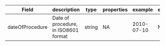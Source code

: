 |Field | description | type | properties | example | enum|
| ---| ---| ---| ---| ---| --- |
| dateOfProcedure | Date of procedure, in ISO8601 format | string | NA | 2010-07-10 | NA|
